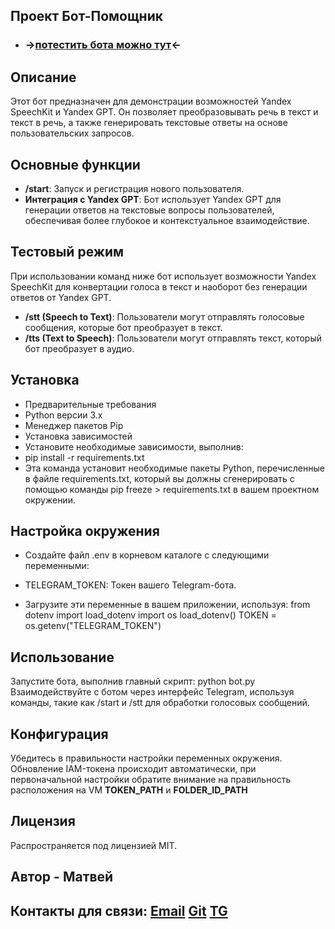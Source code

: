 ## Проект Бот-Помощник

- ### **->[потестить бота можно тут](https://t.me/jarvis_mv_bot)<-** 

## Описание
Этот бот предназначен для демонстрации возможностей Yandex SpeechKit и Yandex GPT. Он позволяет преобразовывать речь в текст и текст в речь, а также генерировать текстовые ответы на основе пользовательских запросов.

## Основные функции
- **/start**: Запуск и регистрация нового пользователя.
- **Интеграция с Yandex GPT**: Бот использует Yandex GPT для генерации ответов на текстовые вопросы пользователей, обеспечивая более глубокое и контекстуальное взаимодействие.

## Тестовый режим
При использовании команд ниже бот использует возможности Yandex SpeechKit для конвертации голоса в текст и наоборот без генерации ответов от Yandex GPT.
- **/stt (Speech to Text)**: Пользователи могут отправлять голосовые сообщения, которые бот преобразует в текст.
- **/tts (Text to Speech)**: Пользователи могут отправлять текст, который бот преобразует в аудио.


## Установка
- Предварительные требования
- Python версии 3.x
- Менеджер пакетов Pip
- Установка зависимостей
- Установите необходимые зависимости, выполнив:
- pip install -r requirements.txt
- Эта команда установит необходимые пакеты Python, перечисленные в файле requirements.txt,
который вы должны сгенерировать с помощью команды pip freeze > requirements.txt в вашем проектном окружении.


## Настройка окружения

- Создайте файл .env в корневом каталоге с следующими переменными:

- TELEGRAM_TOKEN: Токен вашего Telegram-бота.
- Загрузите эти переменные в вашем приложении, используя:
from dotenv import load_dotenv import os load_dotenv() 
TOKEN = os.getenv("TELEGRAM_TOKEN")


## Использование
Запустите бота, выполнив главный скрипт:
python bot.py
Взаимодействуйте с ботом через интерфейс Telegram, используя команды, такие как /start и /stt для обработки голосовых сообщений.

## Конфигурация
Убедитесь в правильности настройки переменных окружения. Обновление IAM-токена происходит автоматически,
при первоначальной настройки обратите внимание на правильность расположения на VM **TOKEN_PATH** и **FOLDER_ID_PATH**

## Лицензия
Распространяется под лицензией MIT.

## Автор -   Матвей 
## Контакты для связи: [Email](mailto:mkonin5@gmail.com) [Git](https://github.com/MatveyOne) [TG](https://t.me/The_Bra1niac)
